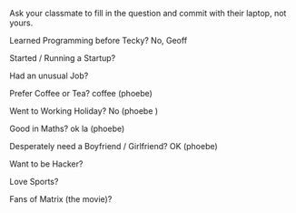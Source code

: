 Ask your classmate to fill in the question and commit with their laptop, not yours.

Learned Programming before Tecky? No, Geoff

Started / Running a Startup? 

Had an unusual Job?

Prefer Coffee or Tea? coffee (phoebe) 

Went to Working Holiday? No (phoebe )

Good in Maths? ok la (phoebe)

Desperately need a Boyfriend / Girlfriend? OK (phoebe)

Want to be Hacker?

Love Sports?

Fans of Matrix (the movie)?